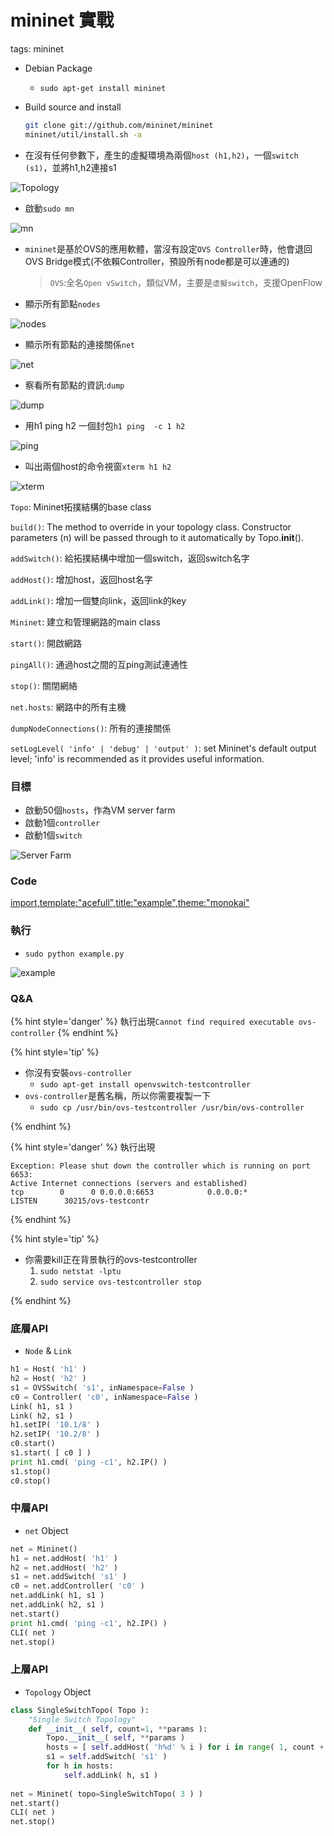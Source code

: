 # mininet 實戰

tags: mininet

<!--sec data-title="安裝" data-id="1" data-nopdf="true" data-collapse=false ces-->

- Debian Package
  - `sudo apt-get install mininet`

- Build source and install
  ``` bash
  git clone git://github.com/mininet/mininet
  mininet/util/install.sh -a
  ```

<!--endsec-->

<!--sec data-title="啟動" data-id="2" data-nopdf="true" data-collapse=false ces-->

- 在沒有任何參數下，產生的虛擬環境為兩個`host (h1,h2)`，一個`switch (s1)`，並將h1,h2連接s1

![Topology](../image/topo.png)

- 啟動`sudo mn`

![mn](../image/mn.png)

- `mininet`是基於OVS的應用軟體，當沒有設定`OVS Controller`時，他會退回OVS Bridge模式(不依賴Controller，預設所有node都是可以連通的)
  > `OVS`:全名`Open vSwitch`，類似VM，主要是`虛擬switch`，支援OpenFlow

<!--endsec-->

<!--sec data-title="測試" data-id="3" data-nopdf="true" data-collapse=false ces-->

- 顯示所有節點`nodes`

![nodes](../image/nodes.png)

- 顯示所有節點的連接關係`net`

![net](../image/net.png)

- 察看所有節點的資訊:`dump`

![dump](../image/dump.png)

- 用h1 ping h2 一個封包`h1 ping  -c 1 h2`

![ping](../image/ping.png)

- 叫出兩個host的命令視窗`xterm h1 h2`

![xterm](../image/xterm.png)

<!--endsec-->

<!--sec data-title="Mininet Python API" data-id="4" data-nopdf="true" data-collapse=false ces-->

`Topo`: Mininet拓撲結構的base class

`build()`: The method to override in your topology class. Constructor parameters (n) will be passed through to it automatically by Topo.__init__().

`addSwitch()`: 給拓撲結構中增加一個switch，返回switch名字

`addHost()`: 增加host，返回host名字

`addLink()`: 增加一個雙向link，返回link的key

`Mininet`: 建立和管理網路的main class

`start()`: 開啟網路

`pingAll()`: 通過host之間的互ping測試連通性

`stop()`: 關閉網絡

`net.hosts`: 網路中的所有主機

`dumpNodeConnections()`: 所有的連接關係

`setLogLevel( 'info' | 'debug' | 'output' )`: set Mininet's default output level; 'info' is recommended as it provides useful information.

<!--endsec-->

<!--sec data-title="寫一個Python範例" data-id="6" data-nopdf="true" data-collapse=false ces-->

### 目標

- 啟動50個`hosts`，作為VM server farm
- 啟動1個`controller`
- 啟動1個`switch`

![Server Farm](../image/server_farm.png)

### Code

[import,template:"acefull",title:"example",theme:"monokai"](example.py)

### 執行

- `sudo python example.py`

![example](../image/example.png)

### Q&A

{% hint style='danger' %}
執行出現`Cannot find required executable ovs-controller`
{% endhint %}

{% hint style='tip' %}

- 你沒有安裝`ovs-controller`
  - `sudo apt-get install openvswitch-testcontroller`
- `ovs-controller`是舊名稱，所以你需要複製一下
  - `sudo cp /usr/bin/ovs-testcontroller /usr/bin/ovs-controller`

{% endhint %}

{% hint style='danger' %}
執行出現

```
Exception: Please shut down the controller which is running on port 6653:
Active Internet connections (servers and established)
tcp        0      0 0.0.0.0:6653            0.0.0.0:*               LISTEN      30215/ovs-testcontr
```

{% endhint %}

{% hint style='tip' %}

- 你需要kill正在背景執行的ovs-testcontroller
  1. `sudo netstat -lptu`
  2. `sudo service ovs-testcontroller stop`

{% endhint %}

<!--endsec-->

<!--sec data-title="Mininet建立網路的三種方式" data-id="7" data-nopdf="true" data-collapse=false ces-->

### 底層API
- `Node` & `Link`

``` python
h1 = Host( 'h1' )
h2 = Host( 'h2' )
s1 = OVSSwitch( 's1', inNamespace=False )
c0 = Controller( 'c0', inNamespace=False )
Link( h1, s1 )
Link( h2, s1 )
h1.setIP( '10.1/8' )
h2.setIP( '10.2/8' )
c0.start()
s1.start( [ c0 ] )
print h1.cmd( 'ping -c1', h2.IP() )
s1.stop()
c0.stop()
```

### 中層API

- `net` Object

``` python
net = Mininet()
h1 = net.addHost( 'h1' )
h2 = net.addHost( 'h2' )
s1 = net.addSwitch( 's1' )
c0 = net.addController( 'c0' )
net.addLink( h1, s1 )
net.addLink( h2, s1 )
net.start()
print h1.cmd( 'ping -c1', h2.IP() )
CLI( net )
net.stop()
```

### 上層API

- `Topology` Object

``` python
class SingleSwitchTopo( Topo ):
    "Single Switch Topology"
    def __init__( self, count=1, **params ):
        Topo.__init__( self, **params )
        hosts = [ self.addHost( 'h%d' % i ) for i in range( 1, count + 1 ) ]
        s1 = self.addSwitch( 's1' )
        for h in hosts:
            self.addLink( h, s1 )                                                                          
                
net = Mininet( topo=SingleSwitchTopo( 3 ) )
net.start()
CLI( net )
net.stop()
```

<!--endsec-->
